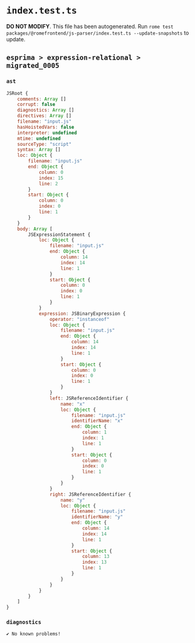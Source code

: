 # `index.test.ts`

**DO NOT MODIFY**. This file has been autogenerated. Run `rome test packages/@romefrontend/js-parser/index.test.ts --update-snapshots` to update.

## `esprima > expression-relational > migrated_0005`

### `ast`

```javascript
JSRoot {
	comments: Array []
	corrupt: false
	diagnostics: Array []
	directives: Array []
	filename: "input.js"
	hasHoistedVars: false
	interpreter: undefined
	mtime: undefined
	sourceType: "script"
	syntax: Array []
	loc: Object {
		filename: "input.js"
		end: Object {
			column: 0
			index: 15
			line: 2
		}
		start: Object {
			column: 0
			index: 0
			line: 1
		}
	}
	body: Array [
		JSExpressionStatement {
			loc: Object {
				filename: "input.js"
				end: Object {
					column: 14
					index: 14
					line: 1
				}
				start: Object {
					column: 0
					index: 0
					line: 1
				}
			}
			expression: JSBinaryExpression {
				operator: "instanceof"
				loc: Object {
					filename: "input.js"
					end: Object {
						column: 14
						index: 14
						line: 1
					}
					start: Object {
						column: 0
						index: 0
						line: 1
					}
				}
				left: JSReferenceIdentifier {
					name: "x"
					loc: Object {
						filename: "input.js"
						identifierName: "x"
						end: Object {
							column: 1
							index: 1
							line: 1
						}
						start: Object {
							column: 0
							index: 0
							line: 1
						}
					}
				}
				right: JSReferenceIdentifier {
					name: "y"
					loc: Object {
						filename: "input.js"
						identifierName: "y"
						end: Object {
							column: 14
							index: 14
							line: 1
						}
						start: Object {
							column: 13
							index: 13
							line: 1
						}
					}
				}
			}
		}
	]
}
```

### `diagnostics`

```
✔ No known problems!

```
